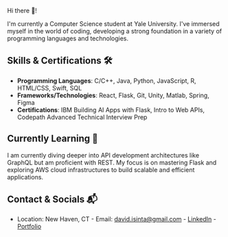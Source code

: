 Hi there 👋! 

I'm currently a Computer Science student at Yale University. I've immersed myself in the world of coding, developing a strong foundation in a variety of programming languages and technologies.

## Skills & Certifications 🛠️
- **Programming Languages**: C/C++, Java, Python, JavaScript, R, HTML/CSS, Swift, SQL
- **Frameworks/Technologies**: React, Flask, Git, Unity, Matlab, Spring, Figma
- **Certifications**: IBM Building AI Apps with Flask, Intro to Web APIs, Codepath Advanced Technical Interview Prep

## Currently Learning 🌱
I am currently diving deeper into API development architectures like GraphQL but am proficient with REST. My focus is on mastering Flask and exploring AWS cloud infrastructures to build scalable and efficient applications.

## Contact & Socials 📬
- Location: New Haven, CT  - Email: david.isinta@gmail.com  - [LinkedIn](https://www.linkedin.com/in/davidnyakawa/)  - [Portfolio](https://www.davidnyakawa.com/)


<!--
**davidisinta/davidisinta** is a ✨ _special_ ✨ repository because its `README.md` (this file) appears on your GitHub profile.

Here are some ideas to get you started:

- 🔭 I’m currently working on ...
- 🌱 I’m currently learning ...
- 👯 I’m looking to collaborate on ...
- 🤔 I’m looking for help with ...
- 💬 Ask me about ...
- 📫 How to reach me: ...
- 😄 Pronouns: ...
- ⚡ Fun fact: ...
-->

